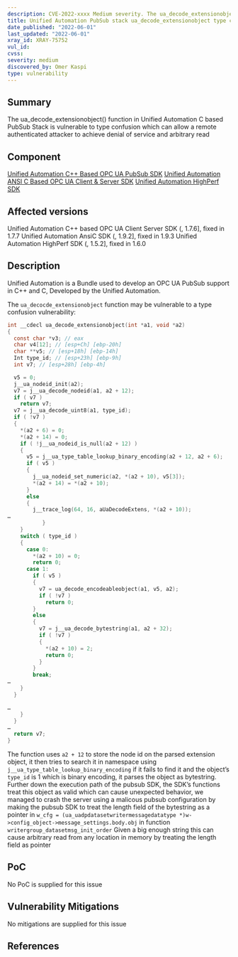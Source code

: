 ```yaml
---
description: CVE-2022-xxxx Medium severity. The ua_decode_extensionobject() function in Unified Automation C based PubSub Stack is vulnerable to type confusion issue which can allow a remote authenticated attacker to achieve denial of service and arbitrary read
title: Unified Automation PubSub stack ua_decode_extensionobject type confusion
date_published: "2022-06-01"
last_updated: "2022-06-01"
xray_id: XRAY-75752
vul_id:
cvss:
severity: medium
discovered_by: Omer Kaspi
type: vulnerability
---
```

## Summary
The ua_decode_extensionobject() function in Unified Automation C based PubSub Stack is vulnerable to type confusion which can allow a remote authenticated attacker to achieve denial of service and arbitrary read
## Component

[Unified Automation C++ Based OPC UA PubSub SDK](https://www.unified-automation.com/products/server-sdk/c-ua-server-sdk.html)
[Unified Automation ANSI C Based OPC UA Client & Server SDK](https://www.unified-automation.com/products/server-sdk/ansi-c-ua-server-sdk.html)
[Unified Automation HighPerf SDK](https://www.unified-automation.com/products/pubsub-sdk/highperf-ua-pubsub-sdk.html)
​

## Affected versions

Unified Automation C++ based OPC UA Client Server SDK (, 1.7.6], fixed in 1.7.7
Unified Automation AnsiC SDK (, 1.9.2], fixed in 1.9.3
Unified Automation HighPerf SDK (, 1.5.2], fixed in 1.6.0


## Description

Unified Automation is a Bundle used to develop an OPC UA PubSub support in C++ and C, Developed by the Unified Automation.

The `ua_decocde_extensionobject` function may be vulnerable to a type confusion vulnerability:
```c
int __cdecl ua_decode_extensionobject(int *a1, void *a2)
{
  const char *v3; // eax
  char v4[12]; // [esp+Ch] [ebp-20h]
  char **v5; // [esp+18h] [ebp-14h]
  Int type_id; // [esp+23h] [ebp-9h]
  int v7; // [esp+28h] [ebp-4h]

  v5 = 0;
  j__ua_nodeid_init(a2);
  v7 = j__ua_decode_nodeid(a1, a2 + 12);
  if ( v7 )
    return v7;
  v7 = j__ua_decode_uint8(a1, type_id);
  if ( !v7 )
  {
    *(a2 + 6) = 0;
    *(a2 + 14) = 0;
    if ( !j__ua_nodeid_is_null(a2 + 12) )
    {
      v5 = j__ua_type_table_lookup_binary_encoding(a2 + 12, a2 + 6);
      if ( v5 )
      {
        j__ua_nodeid_set_numeric(a2, *(a2 + 10), v5[3]);
        *(a2 + 14) = *(a2 + 10);
      }
      else
      {
        j__trace_log(64, 16, aUaDecodeExtens, *(a2 + 10));
…
           }
    }
    switch ( type_id )
    {
      case 0:
        *(a2 + 10) = 0;
        return 0;
      case 1:
        if ( v5 )
        {
          v7 = ua_decode_encodeableobject(a1, v5, a2);
          if ( !v7 )
            return 0;
        }
        else
        {
          v7 = j__ua_decode_bytestring(a1, a2 + 32);
          if ( !v7 )
          {
            *(a2 + 10) = 2;
            return 0;
          }
        }
        break;
…
    }
  }

…
    }
  }
…
  return v7;
}


```

The function uses `a2 + 12` to store the node id on the parsed extension object, it then tries to search it in namespace using `j__ua_type_table_lookup_binary_encoding` if it fails to find it and the object’s `type_id` is 1 which is binary encoding, it parses the object as bytestring.
Further down the execution path of the pubsub SDK, the SDK’s functions treat this object as valid which can cause unexpected behavior, we managed to crash the server using a malicous pubsub configuration by making the pubsub SDK to treat the length field of the bytestring as a pointer in `w_cfg = (ua_uadpdatasetwritermessagedatatype *)w->config_object->message_settings.body.obj` in function `writergroup_datasetmsg_init_order`
Given a big enough string this can cause arbitrary read from any location in memory by treating the length field as pointer

## PoC

No PoC is supplied for this issue
​

## Vulnerability Mitigations


No mitigations are supplied for this issue


## References


